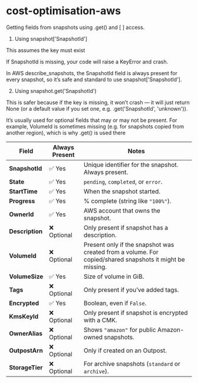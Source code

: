 # cost-optimisation-aws

Getting fields from snapshots using .get() and [ ] access.

1. Using snapshot['SnapshotId']

This assumes the key must exist

If SnapshotId is missing, your code will raise a KeyError and crash.

In AWS describe_snapshots, the SnapshotId field is always present for every snapshot, so it’s safe and standard to use snapshot['SnapshotId'].

2. Using snapshot.get('SnapshotId')

This is safer because if the key is missing, it won’t crash — it will just return None (or a default value if you set one, e.g. .get('SnapshotId', 'unknown')).

It’s usually used for optional fields that may or may not be present. For example, VolumeId is sometimes missing (e.g. for snapshots copied from another region), which is why .get() is used there



| Field           | Always Present | Notes                                                                                                    |
| --------------- | -------------- | -------------------------------------------------------------------------------------------------------- |
| **SnapshotId**  | ✅ Yes          | Unique identifier for the snapshot. Always present.                                                      |
| **State**       | ✅ Yes          | `pending`, `completed`, or `error`.                                                                      |
| **StartTime**   | ✅ Yes          | When the snapshot started.                                                                               |
| **Progress**    | ✅ Yes          | % complete (string like `"100%"`).                                                                       |
| **OwnerId**     | ✅ Yes          | AWS account that owns the snapshot.                                                                      |
| **Description** | ❌ Optional     | Only present if snapshot has a description.                                                              |
| **VolumeId**    | ❌ Optional     | Present only if the snapshot was created from a volume. For copied/shared snapshots it might be missing. |
| **VolumeSize**  | ✅ Yes          | Size of volume in GiB.                                                                                   |
| **Tags**        | ❌ Optional     | Only present if you’ve added tags.                                                                       |
| **Encrypted**   | ✅ Yes          | Boolean, even if `False`.                                                                                |
| **KmsKeyId**    | ❌ Optional     | Only present if snapshot is encrypted with a CMK.                                                        |
| **OwnerAlias**  | ❌ Optional     | Shows `"amazon"` for public Amazon-owned snapshots.                                                      |
| **OutpostArn**  | ❌ Optional     | Only if created on an Outpost.                                                                           |
| **StorageTier** | ❌ Optional     | For archive snapshots (`standard` or `archive`).                                                         |
